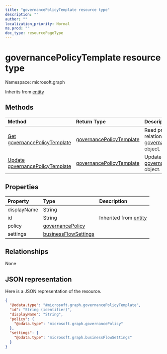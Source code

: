 ```yaml
---
title: "governancePolicyTemplate resource type"
description: ""
author: ""
localization_priority: Normal
ms.prod: ""
doc_type: resourcePageType
---
```


# governancePolicyTemplate resource type


Namespace: microsoft.graph




Inherits from [entity](../resources/entity.md)

## Methods
|Method|Return Type|Description|
|:---|:---|:---|
|[Get governancePolicyTemplate](../api/governancepolicytemplate-get.md)|[governancePolicyTemplate](../resources/governancepolicytemplate.md)|Read properties and relationships of the [governancePolicyTemplate](../resources/governancepolicytemplate.md) object.|
|[Update governancePolicyTemplate](../api/governancepolicytemplate-update.md)|[governancePolicyTemplate](../resources/governancepolicytemplate.md)|Update the properties of a [governancePolicyTemplate](../resources/governancepolicytemplate.md) object.|

## Properties
|Property|Type|Description|
|:---|:---|:---|
|displayName|String||
|id|String| Inherited from [entity](../resources/entity.md)|
|policy|[governancePolicy](../resources/governancepolicy.md)||
|settings|[businessFlowSettings](../resources/businessflowsettings.md)||

## Relationships
None

## JSON representation
Here is a JSON representation of the resource.
<!-- {
  "blockType": "resource",
  "keyProperty": "id",
  "@odata.type": "microsoft.graph.governancePolicyTemplate",
  "baseType": "microsoft.graph.entity",
  "openType": true
}
-->
``` json
{
  "@odata.type": "#microsoft.graph.governancePolicyTemplate",
  "id": "String (identifier)",
  "displayName": "String",
  "policy": {
    "@odata.type": "microsoft.graph.governancePolicy"
  },
  "settings": {
    "@odata.type": "microsoft.graph.businessFlowSettings"
  }
}
```

